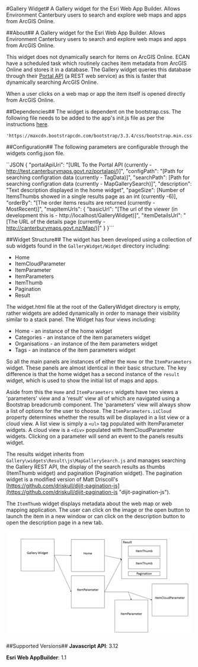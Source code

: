#Gallery Widget#
A Gallery widget for the Esri Web App Builder. Allows Environment Canterbury users to search and explore web maps and apps from ArcGIS Online. 

##About##
A Gallery widget for the Esri Web App Builder. Allows Environment Canterbury users to search and explore web maps and apps from ArcGIS Online.  

This widget does not dynamically search for items on ArcGIS Online. ECAN have a scheduled task which routinely caches item metadata from ArcGIS Online and stores it in a database. The Gallery widget queries this database through their [Portal API](http://test.canterburymaps.govt.nz/portalapi/MapGallerySearch?SearchText=[1941]&PageSize=20&Page=1&OrderBy=MostRecent) (a REST web service) as this is faster that dynamically searching ArcGIS Online. 

When a user clicks on a web map or app the item itself is opened directly from ArcGIS Online.

##Dependencies##
The widget is dependent on the bootstrap.css. The following file needs to be added to the app's init.js file as per the instructions [here](https://developers.arcgis.com/web-appbuilder/sample-code/add-a-third-party-library.htm).

```JS
'https://maxcdn.bootstrapcdn.com/bootstrap/3.3.4/css/bootstrap.min.css',  
```

##Configuration##
The following parameters are configurable through the widgets config.json file.

``JSON {
    "portalApiUri": "[URL To the Portal API (currently - http://test.canterburymaps.govt.nz/portalapi/)]",
    "configPath": "[Path for searching configration data (currently - TagData)]",
    "searchPath": [Path for searching configration data (currently - MapGallerySearch)]",
	"description": "Text description displayed in the home widget", 
    "pageSize": [Number of ItemsThumbs showed in a single results page as an int (currently -6)],
    "orderBy": "[The order items results are returned (currently - MostRecent)]",
    "mapItemUrls": {
        "basicUrl": "[The url of the viewer (in development this is - http://localhost/GalleryWidget)]",
        "itemDetailsUrl": "[The URL of the details page (currently - http://canterburymaps.govt.nz/Map/)]"
    }
}```


##Widget Structure##
The widget has been developed using a collection of sub widgets found in the ``GalleryWidget/Widget`` directory including:

- Home
- ItemCloudParameter
- ItemParameter
- ItemParameters
- ItemThumb
- Pagination
- Result

The widget.html file at the root of the GalleryWidget directory is empty, rather widgets are added dynamically in order to manage their visibility similar to a stack panel. The Widget has four views including:

- Home - an instance of the home widget
- Categories - an instance of the item parameters widget
- Organisations - an instance of the item parameters widget
- Tags - an instance of the item parameters widget

So all the main panels are instances of either the `Home` or the `ItemParameters` widget. These panels are almost identical in their basic structure. The key difference is that the home widget has a second instance of the `result` widget, which is used to show the initial list of maps and apps. 

Aside from this the `Home` and `ItemParameters` widgets have two views a 'parameters' view and a 'result' view all of which are navigated using a Bootstrap breadcrumb component.  The 'parameters' view will always show a list of options for the user to choose.  The ``ItemParameters.isCloud`` property determines whether the results will be displayed in a list view or a cloud view.  A list view is simply a `<ul>` tag populated with ItemParameter widgets. A cloud view is a `<div>` populated with ItemCloudParameter widgets. Clicking on a parameter will send an event to the panels results widget.

The results widget inherits from `Gallery\widgets\Result\js\MapGallerySearch.js` and manages searching the Gallery REST API, the display of the search results as thumbs (ItemThumb widget) and pagination (Pagination widget). The pagination widget is a modified version of Matt Driscoll's [https://github.com/driskull/dijit-pagination-js](https://github.com/driskull/dijit-pagination-js "dijit-pagination-js"). 

The `ItemThumb` widget displays metadata about the web map or web mapping application. The user can click on the image or the open button to launch the item in a new window or can click on the description button to open the description page in a new tab. 

![](https://github.com/CanterburyRegionalCouncil/ecan-webappbuilder-components/blob/develop/widgets/Gallery/doc/WidgetModel.png)


##Supported Versions##
**Javascript API**: 3.12

**Esri Web AppBuilder**: 1.1 